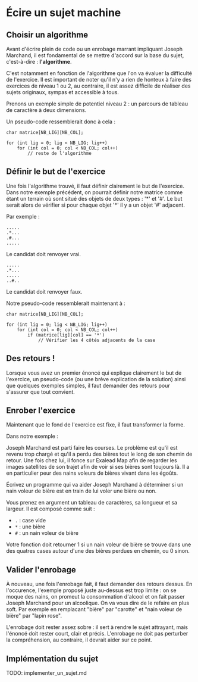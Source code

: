 # Écire un sujet machine

## Choisir un algorithme

Avant d'écrire plein de code ou un enrobage marrant impliquant Joseph Marchand,
il est fondamental de se mettre d'accord sur la base du sujet, c'est-à-dire :
**l'algorithme**.

C'est notamment en fonction de l'algorithme que l'on va évaluer la difficulté de
l'exercice. Il est important de noter qu'il n'y a rien de honteux à faire des
exercices de niveau 1 ou 2, au contraire, il est assez difficile de réaliser des
sujets originaux, sympas et accessible à tous.

Prenons un exemple simple de potentiel niveau 2 : un parcours de tableau de
caractère à deux dimensions.

Un pseudo-code ressemblerait donc à cela :

```
char matrice[NB_LIG][NB_COL];

for (int lig = 0; lig < NB_LIG; lig++)
    for (int col = 0; col < NB_COL; col++)
        // reste de l'algorithme
```

## Définir le but de l'exercice

Une fois l'algorithme trouvé, il faut définir clairement le but de l'exercice.
Dans notre exemple précédent, on pourrait définir notre matrice comme étant un
terrain où sont situé des objets de deux types : '\*' et '#'. Le but serait alors
de vérifier si pour chaque objet '\*' il y a un objet '#' adjacent.

Par exemple :

```
.....
.*...
.#...
.....
```

Le candidat doit renvoyer vrai.

```
.....
.*...
.....
..#..
```

Le candidat doit renvoyer faux.

Notre pseudo-code ressemblerait maintenant à :

```
char matrice[NB_LIG][NB_COL];

for (int lig = 0; lig < NB_LIG; lig++)
    for (int col = 0; col < NB_COL; col++)
        if (matrice[lig][col] == '*')
            // Vérifier les 4 côtés adjacents de la case
```

## Des retours !

Lorsque vous avez un premier énoncé qui explique clairement le but de
l'exercice, un pseudo-code (ou une brève explication de la solution) ainsi que
quelques exemples simples, il faut demander des retours pour s'assurer que tout
convient.

## Enrober l'exercice

Maintenant que le fond de l'exercice est fixe, il faut transformer la forme.

Dans notre exemple :

Joseph Marchand est parti faire les courses. Le problème est qu'il est revenu
trop chargé et qu'il a perdu des bières tout le long de son chemin de retour.
Une fois chez lui, il fonce sur Exalead Map afin de regarder les images
satellites de son trajet afin de voir si ses bières sont toujours là. Il a en
particulier peur des nains voleurs de bières vivant dans les égoûts.

Écrivez un programme qui va aider Joseph Marchand à déterminer si un nain
voleur de bière est en train de lui voler une bière ou non.

Vous prenez en argument un tableau de caractères, sa longueur et sa largeur. Il
est composé comme suit :

- `.` : case vide
- `*` : une bière
- `#` : un nain voleur de bière

Votre fonction doit retourner 1 si un nain voleur de bière se trouve dans une
des quatres cases autour d'une des bières perdues en chemin, ou 0 sinon.

## Valider l'enrobage

À nouveau, une fois l'enrobage fait, il faut demander des retours dessus. En
l'occurence, l'exemple proposé juste au-dessus est trop limite : on se moque des
nains, on promeut la consommation d'alcool et on fait passer Joseph Marchand
pour un alcoolique. On va vous dire de le refaire en plus soft. Par exemple en
remplacant "bière" par "carotte" et "nain voleur de bière" par "lapin rose".

L'enrobage doit rester assez sobre : il sert à rendre le sujet attrayant, mais
l'énoncé doit rester court, clair et précis. L'enrobage ne doit pas perturber la
compréhension, au contraire, il devrait aider sur ce point.

## Implémentation du sujet

TODO: implementer_un_sujet.md
